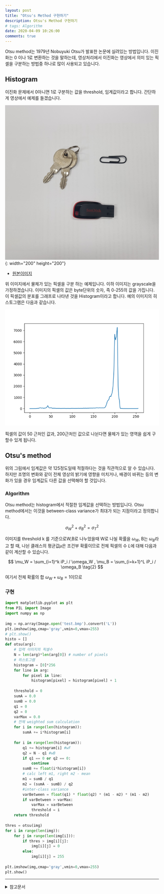 ```yaml
---
layout: post
title: "Otsu's Method 구현하기"
description: Otsu's Method 구현하기
# tags: Algorithm
date: 2020-04-09 10:26:00
comments: true
---
```


<!-- 무슨알고리즘인지 간략하게 -->
Otsu method는 1979년 Nobuyuki Otsu가 발표한 논문에 실려있는 방법입니다. 이진화는 0 이나 1로 변환하는 것을 말하는데, 영상처리에서 이진화는 영상에서 의미 있는 픽셀을 구분하는 방법중 하나로 많이 사용되고 있습니다.  

## Histogram

이진화 문제에서 0아니면 1로 구분하는 값을 threshold, 임계값이라고 합니다. 간단하게 영상에서 예제를 들겠습니다.  

![](https://github.com/msc9533/msc9533.github.io/raw/master/_files/otsu_test.jpg){: width="200" height="200"}  

- [원본이미지](https://github.com/msc9533/msc9533.github.io/raw/master/_files/otsu_test.jpg)

위 이미지에서 물체가 있는 픽셀을 구분 하는 예제입니다. 이하 이미지는 grayscale을 가정하겠습니다. 이미지의 픽셀의 값은 byte단위의 숫자, 즉 0-255의 값을 가집니다. 이 픽셀값의 분포를 그래프로 나타낸 것을 Histogram이라고 합니다. 예의 이미지의 히스토그램은 다음과 같습니다.  

![](https://github.com/msc9533/msc9533.github.io/raw/master/_files/_200414Figure_1.png)  

픽셀의 값이 50 근처인 값과, 200근처인 값으로 나뉜다면 물체가 있는 영역을 쉽게 구할수 있게 됩니다.  

## Otsu's method
<!-- 핵심 알고리즘 원리 -->
<!-- 수식적으로 해석 -->
위의 그림에서 임계값은 약 125정도일때 적절하다는 것을 직관적으로 알 수 있습니다. 하지만 조명의 변화와 같이 전체 영상의 밝기에 영향을 미치거나, 배경이 바뀌는 등의 변화가 있을 경우 임계값도 다른 값을 선택해야 할 것입니다.

### Algorithm

Otsu method는 histogram에서 적절한 임계값을 선택하는 방법입니다. Otsu method에서는 이것을 between-class variance가 최대가 되는 지점이라고 정의합니다.  

$$
\sigma^2_W + \sigma^2_B = \sigma^2_T \tag{1}
$$

이미지를 threshold k 를 기준으로W,B로 나누었을때 W로 나뉠 확률을 $\omega_W$, B는 $\omega_B$라고 할 때, 나뉜 클래스의 평균값$\mu$은 조건부 확률이므로 전체 픽셀의 수 $L$에 대해 다음과 같이 계산할 수 있습니다.

$$
\mu_W = \sum_{i=1}^k iP_i / \omega_W , 
\mu_B = \sum_{i=k+1}^L iP_i / \omega_B \tag{2}
$$

여기서 전체 확률의 합 $\omega_W + \omega_B = 1$이므로 
<!-- 직접구현 cpp? python? -->
<!-- 파생 알고리즘은 뭐가 있는지 -->
### 구현

```py
import matplotlib.pyplot as plt
from PIL import Image
import numpy as np

img = np.array(Image.open('test.bmp').convert('L'))
plt.imshow(img,cmap='gray',vmin=0,vmax=255)
# plt.show()
histo = []
def otsu(arg):
    # 입력 이미지의 픽셀수
    N = len(arg)*len(arg[0]) # number of pixels
    # 히스토그램
    histogram = [0]*256
    for line in arg:
        for pixel in line:
            histogram[pixel] = histogram[pixel] + 1

    threshold = 0
    sumA = 0.0
    sumB = 0.0
    q1 = 0
    q2 = 0
    varMax = 0.0
    # 전체 weighted sum calculation
    for i in range(len(histogram)):
        sumA += i*histogram[i]
    
    for i in range(len(histogram)):
        q1 += histogram[i] #wF
        q2 = N - q1 #wB
        if q1 == 0 or q2 == 0:
            continue
        sumB += float(i*histogram[i])
        # calc left m1, right m2 - mean
        m1 = sumB / q1
        m2 = (sumA - sumB) / q2
        #inter-class variance
        varBetween = float(q1) * float(q2) * (m1 - m2) * (m1 - m2)
        if varBetween > varMax:
            varMax = varBetween
            threshold = i
    return threshold

thres = otsu(img)
for i in range(len(img)):
    for j in range(len(img[i])):
        if thres > img[i][j]:
            img[i][j] = 0
        else:
            img[i][j] = 255

plt.imshow(img,cmap='gray',vmin=0,vmax=255)
plt.show()

```
---

<details>
<summary>참고문서</summary>
<div markdown="1">

- [wikipedia-Otsu's method](https://en.wikipedia.org/wiki/Otsu%27s_method)
- ["A threshold selection method from gray-level histograms",Otsu, N. (1979).](http://webserver2.tecgraf.puc-rio.br/~mgattass/cg/trbImg/Otsu.pdf)
- [Otsu 방법을 사용해서 이미지 이진화하기 (matlab 소스코드 포함)](https://bskyvision.com/49)
- [영상 이진화(binarization, thresholding)-다크프로그래머](https://darkpgmr.tistory.com/115)
- [히스토그램 - wikipedia](https://ko.wikipedia.org/wiki/%ED%9E%88%EC%8A%A4%ED%86%A0%EA%B7%B8%EB%9E%A8)

</div>
</details>
<script id="dsq-count-scr" src="//msc9533.disqus.com/count.js" async></script>


